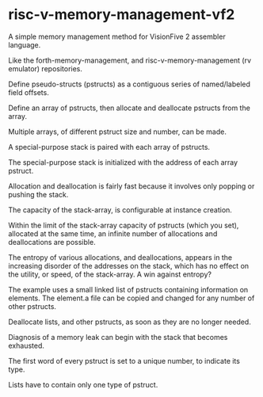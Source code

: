 # risc-v-memory-management-vf2
A simple memory management method for VisionFive 2 assembler language.

Like the forth-memory-management, and risc-v-memory-management (rv emulator) repositories.

Define pseudo-structs (pstructs) as a contiguous series of named/labeled field offsets.

Define an array of pstructs, then allocate and deallocate pstructs from the array.

Multiple arrays, of different pstruct size and number, can be made.

A special-purpose stack is paired with each array of pstructs.

The special-purpose stack is initialized with the address of each array pstruct.

Allocation and deallocation is fairly fast because it involves only popping or pushing the stack.

The capacity of the stack-array, is configurable at instance creation.

Within the limit of the stack-array capacity of pstructs (which you set), allocated at the same time, an infinite number of allocations and deallocations are possible.

The entropy of various allocations, and deallocations, appears in the increasing disorder of the addresses on the stack, which has no effect on the utility, or speed, of the stack-array. A win against entropy?

The example uses a small linked list of pstructs containing information on elements.  The element.a file can be copied and changed for any number of other pstructs.

Deallocate lists, and other pstructs, as soon as they are no longer needed.

Diagnosis of a memory leak can begin with the stack that becomes exhausted.

The first word of every pstruct is set to a unique number, to indicate its type.

Lists have to contain only one type of pstruct.

